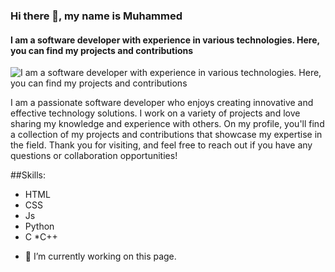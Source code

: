 ### Hi there 👋, my name is Muhammed
#### I am a software developer with experience in various technologies. Here, you can find my projects and contributions
![I am a software developer with experience in various technologies. Here, you can find my projects and contributions](https://arturssmirnovs.github.io/github-profile-readme-generator/images/banner.png)

I am a passionate software developer who enjoys creating innovative and effective technology solutions. I work on a variety of projects and love sharing my knowledge and experience with others. On my profile, you'll find a collection of my projects and contributions that showcase my expertise in the field. Thank you for visiting, and feel free to reach out if you have any questions or collaboration opportunities!

##Skills: 
* HTML 
* CSS 
* Js 
* Python
* C
*C++ 

- 🔭 I’m currently working on this page. 
